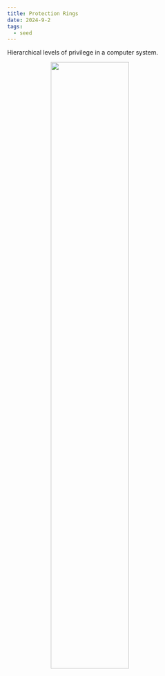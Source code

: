 ```yaml
---
title: Protection Rings
date: 2024-9-2
tags:
  - seed
---
```

Hierarchical levels of privilege in a computer system.

<img src="https://upload.wikimedia.org/wikipedia/commons/thumb/2/2f/Priv_rings.svg/600px-Priv_rings.svg.png" style="width: 60%; display: block; margin: auto">

